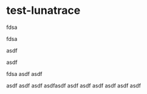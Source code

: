 # test-lunatrace
fdsa

fdsa

asdf

asdf

fdsa
asdf
asdf

asdf
asdf
asdf
asdfasdf
asdf
asdf
asdf
asdf
asdf
asdf
